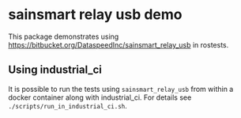 # sainsmart relay usb demo
This package demonstrates using https://bitbucket.org/DataspeedInc/sainsmart_relay_usb in rostests.

## Using industrial_ci
It is possible to run the tests using `sainsmart_relay_usb` from within a docker container along with industrial_ci.
For details see `./scripts/run_in_industrial_ci.sh`.